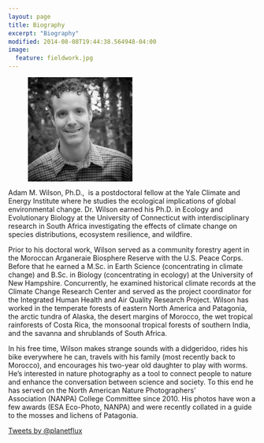 ```yaml
---
layout: page
title: Biography
excerpt: "Biography"
modified: 2014-08-08T19:44:38.564948-04:00
image:
  feature: fieldwork.jpg
---
```


<figure>
	<a href="../images/bio-photot.jpg">
	<img src="../images/bio-photo.jpg" alt="image" width="50%" align='center'></a>
</figure>

Adam M. Wilson, Ph.D.,  is a postdoctoral fellow at the Yale Climate and Energy Institute where he studies the ecological implications of global environmental change. Dr. Wilson earned his Ph.D. in Ecology and Evolutionary Biology at the University of Connecticut with interdisciplinary research in South Africa investigating the effects of climate change on species distributions, ecosystem resilience, and wildfire. 

Prior to his doctoral work, Wilson served as a community forestry agent in the Moroccan Arganeraie Biosphere Reserve with the U.S. Peace Corps. Before that he earned a M.Sc. in Earth Science (concentrating in climate change) and B.Sc. in Biology (concentrating in ecology) at the University of New Hampshire. Concurrently, he examined historical climate records at the Climate Change Research Center and served as the project coordinator for the Integrated Human Health and Air Quality Research Project. Wilson has worked in the temperate forests of eastern North America and Patagonia, the arctic tundra of Alaska, the desert margins of Morocco, the wet tropical rainforests of Costa Rica, the monsoonal tropical forests of southern India, and the savanna and shrublands of South Africa. 

In his free time, Wilson makes strange sounds with a didgeridoo, rides his bike everywhere he can, travels with his family (most recently back to Morocco), and encourages his two-year old daughter to play with worms. He’s interested in nature photography as a tool to connect people to nature and enhance the conversation between science and society. To this end he has served on the North American Nature Photographers’ Association (NANPA) College Committee since 2010. His photos have won a few awards (ESA Eco-Photo, NANPA) and were recently collated in a guide to the mosses and lichens of Patagonia.

<a class="twitter-timeline" href="https://twitter.com/planetflux" data-widget-id="532620656433565697">Tweets by @planetflux</a> <script>!function(d,s,id){var js,fjs=d.getElementsByTagName(s)[0],p=/^http:/.test(d.location)?'http':'https';if(!d.getElementById(id)){js=d.createElement(s);js.id=id;js.src=p+"://platform.twitter.com/widgets.js";fjs.parentNode.insertBefore(js,fjs);}}(document,"script","twitter-wjs");</script>